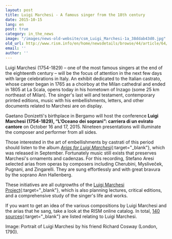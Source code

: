 ```yaml
---
layout: post
title: Luigi Marchesi - A famous singer from the 18th century
date: 2015-10-15
lang: en
post: true
category: in_the_news
image: "/images/news-old-website/csm_Luigi_Marchesi-1a_38ddab43d0.jpg"
old_url: http://www.rism.info/en/home/newsdetails/browse/44/article/64/luigi-marchesi-a-famous-singer-from-the-18th-century.html
email: ''
author: ''
---
```


Luigi Marchesi (1754-1829) – one of the most famous singers at the end of the eighteenth century – will be the focus of attention in the next few days with large celebrations in Italy. An exhibit dedicated to the Italian castrato, whose career began in 1765 as a choirboy at the Milan cathedral and ended in 1805 at La Scala, opens today in his hometown of Inzago (some 25 km northeast of Milan). The singer's last will and testament, contemporary printed editions, music with his embellishments, letters, and other documents related to Marchesi are on display.

Gaetano Donizetti's birthplace in Bergamo will host the conference **Luigi Marchesi (1754-1829), “L’Oceano dei soprani”: carriera di un evirato cantore** on October 16 and 17, 2015. Nineteen presentations will illuminate the composer and performer from all sides.

Those interested in the art of embellishments by castrati of this period should listen to the album [_Arias for Luigi Marchesi_](http://www.glossamusic.com/glossa/context.aspx?Id=96){:target="_blank"}, which was released in September. Fortunately music still exists that preserves Marchesi's ornaments and cadenzas. For this recording, Stefano Aresi selected arias from operas by composers including Cherubini, Mysliveček, Pugnani, and Zingarelli. They are sung effortlessly and with great bravura by the soprano Ann Hallenberg.

These initiatives are all outgrowths of the [Luigi Marchesi Project](http://www.luigimarchesimusic.com/home.html){:target="_blank"}, which is also planning lectures, critical editions, and a comprehensive study of the singer's life and works.

If you want to get an idea of the various compositions by Luigi Marchesi and the arias that he sang, take a look at the RISM online catalog. In total, [140 sources](https://opac.rism.info/search?View=rism&q=116760079){:target="_blank"} are listed relating to Luigi Marchesi.

Image: Portrait of Luigi Marchesi by his friend Richard Cosway (London, 1790).